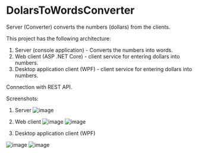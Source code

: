 # DolarsToWordsConverter
 Server (Converter) converts the numbers (dollars) from the clients.

This project has the following architecture:
1) Server (console application) - Converts the numbers into words.
2) Web client (ASP .NET Core) - client service for entering dollars into numbers.
3) Desktop application client (WPF) - client service for entering dollars into numbers.

Connection with REST API.

Screenshots:
1) Server
![image](https://github.com/DmitriyVilla/DolarsToWordsConverter/assets/77011213/6a500e6a-c525-4f63-9bf1-4fcc22c9b76c)

2) Web client
![image](https://github.com/DmitriyVilla/DolarsToWordsConverter/assets/77011213/a326798f-f350-40d5-b2d6-e81e157df582)
![image](https://github.com/DmitriyVilla/DolarsToWordsConverter/assets/77011213/572c9a94-a960-4d4d-8a18-4f2d9c77ac9e)

4) Desktop application client (WPF)

![image](https://github.com/DmitriyVilla/DolarsToWordsConverter/assets/77011213/94a0f455-74f9-4c63-9ce4-6ade2460b8d7)
![image](https://github.com/DmitriyVilla/DolarsToWordsConverter/assets/77011213/69d2e6ff-4deb-47b3-9a7a-1ba44dd2a49b)

